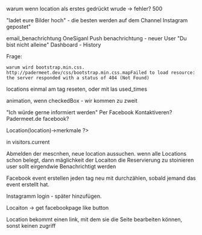 warum wenn location als erstes gedrückt wrude -> fehler? 500 

"ladet eure Bilder hoch" - die besten werden auf dem Channel Instagram gepostet"


email_benachrichtung
OneSiganl Push benachrichtung - neuer User "Du bist nicht alleine"
Dashboard - History

Frage:

    warum wird bootstrap.min.css.
    http://padermeet.dev/css/bootstrap.min.css.mapFailed to load resource: the server responded with a status of 404 (Not Found)


 <!-- Was machen wenn alle locations voll sind. -->



<!-- Fehler beim Facebooklogin:
	Wenn man auf "abbrechen" auf der facebook seite drückt
		Client error: `POST https://graph.facebook.com/v2.10/oauth/access_token` resulted in a `400 Bad Request` response:
{"error":{"message":"Missing authorization code","type":"OAuthException","code":1,"fbtrace_id":"ChxTUjBMDjs"}}

		at Client->request('post', 'https://graph.facebook.com/v2.10/oauth/access_token', array('form_params' => array('client_id' => '1534184019997838', 'client_secret' => 'c85ec491dc4063856fa88ed8ed173bf5', 'code' => null, 'redirect_uri' => 'http://pader.dev/auth/facebook/callback'), 'synchronous' => true))
in Client.php (line 89) -->


<!-- fehler: Rekonstrutkion: kein user, neu login, erstelln von user,fun
		dann klick auf button, fun
		Dann fehler, wenn eine location schon bis auf einen voll ist.
		-> location wird hochgezählt, aber nicht beim user hinterlegt.
		-> beim neu laden, wird der Button wieder angezeigt, user kann ergo zweimal draufklicken und bekommt eine andere Locaitons angezeigt.

			Fehler: keine Anzeige on Location (wäre ein Platz frei)

					aber hochzegählt in der Datenbank
			beim neu laden, wird die nächste location angezeit  -->


locations einmal am tag reseten, oder mit las used_times

animation, wenn checkedBox - wir kommen zu zweit


"Ich würde gerne informiert werden"
	Per Facebook Kontaktiveren? Padermeet.de facebook?

<?php // TODO: mit Mermkal from visitor->Location(location)->merkmale ?>
in visitors.current

Abmelden der mescnhen, neue location aussuchen.
	wenn alle Locations schon belegt, dann mäglichkeit der Locaiton die Reservierung zu stoinieren
	user sollt eirgendwie Benachrichtigt werden

Facebook event erstellen jeden tag neu mit durchzählen, sobald jemand das event erstellt hat.

Instagramm login - später hinzufügen.



Locaiton -> get facebookpage like button


Location bekommt einen link, mit dem sie die Seite bearbeiten können, sonst keinen zugriff
